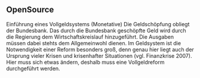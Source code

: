 ## OpenSource

Einführung eines Vollgeldsystems (Monetative) Die Geldschöpfung obliegt der Bundesbank. Das durch die Bundesbank geschöpfte Geld wird durch die Regierung dem Wirtschaftskreislauf hinzugeführt. Die Ausgaben müssen dabei stehts dem Allgemeinwohl dienen. Im Geldsystem ist die Notwendigkeit einer Reform besonders groß, denn genau hier liegt auch der Ursprung vieler Krisen und krisenhafter Situationen (vgl. Finanzkrise 2007). Hier muss sich etwas ändern, deshalb muss eine Vollgeldreform durchgeführt werden.